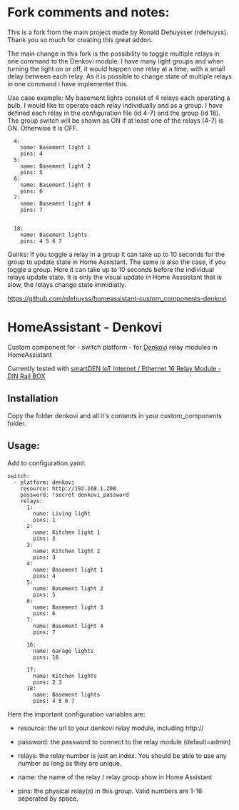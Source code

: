 Fork comments and notes:
==========

This is a fork from the main project made by Ronald Dehuysser (rdehuyss).
Thank you so much for creating this great addon.

The main change in this fork is the possibility to toggle multiple relays in one command to the Denkovi module.
I have many light groups and when turning the light on or off, it would happen one relay at a time, with a small delay between each relay.
As it is possible to change state of multiple relays in one command i have implementet this.

Use case example:
My basement lights consist of 4 relays each operating a bulb. I would like to operate each relay individually and as a group.
I have defined each relay in the configuration file (id 4-7) and the group (id 18).
The group switch will be shown as ON if at least one of the relays (4-7) is ON. Otherwise it is OFF.

      4:
        name: Basement light 1
        pins: 4
      5:
        name: Basement light 2
        pins: 5
      6:
        name: Basement light 3
        pins: 6
      7:
        name: Basement light 4
        pins: 7


      18:
        name: Basement lights
        pins: 4 5 6 7

Quirks:
If you toggle a relay in a group it can take up to 10 seconds for the group to update state in Home Assistant.
The same is also the case, if you toggle a group. Here it can take up to 10 seconds before the individual relays update state.
It is only the visual update in Home Asssistant that is slow, the relays change state immidiatly.

https://github.com/rdehuyss/homeassistant-custom_components-denkovi

# HomeAssistant - Denkovi
Custom component for - switch platform - for [Denkovi](http://denkovi.com) relay modules in HomeAssistant

Currently tested with [
smartDEN IoT Internet / Ethernet 16 Relay Module - DIN Rail BOX](http://denkovi.com/smartden-lan-ethernet-16-relay-module-din-rail-box)

## Installation
Copy the folder denkovi and all it's contents in your custom_components folder.
## Usage:
Add to configuration.yaml:

```
switch:
  - platform: denkovi
    resource: http://192.168.1.200
    password: !secret denkovi_password
    relays:
      1:
        name: Living light
        pins: 1
      2:
        name: Kitchen light 1
        pins: 2
      3:
        name: Kitchen light 2
        pins: 3
      4:
        name: Basement light 1
        pins: 4
      5:
        name: Basement light 2
        pins: 5
      6:
        name: Basement light 3
        pins: 6
      7:
        name: Basement light 4
        pins: 7
```

```
      16:
        name: Garage lights
        pins: 16

      17:
        name: Kitchen lights
        pins: 2 3
      18:
        name: Basement lights
        pins: 4 5 6 7
```


Here the important configuration variables are:
- resource: the url to your denkovi relay module, including http://
- password: the password to connect to the relay module (default=admin)

- relays:   the relay number is just an index. You should be able to use any number as long as they are unique.
- name:     the name of the relay / relay group show in Home Assistant
- pins:     the physical relay(s) in this group. Valid numbers are 1-16 seperated by space.
